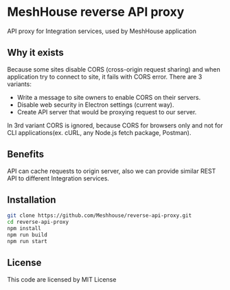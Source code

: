 # MeshHouse reverse API proxy
API proxy for Integration services, used by MeshHouse application

## Why it exists
Because some sites disable CORS (cross-origin request sharing) and when application try to connect to site, it fails with CORS error. There are 3 variants:

* Write a message to site owners to enable CORS on their servers.
* Disable web security in Electron settings (current way).
* Create API server that would be proxying request to our server.

In 3rd variant CORS is ignored, because CORS for browsers only and not for CLI applications(ex. cURL, any Node.js fetch package, Postman).

## Benefits
API can cache requests to origin server, also we can provide similar REST API to different Integration services.

## Installation
```bash
git clone https://github.com/Meshhouse/reverse-api-proxy.git
cd reverse-api-proxy
npm install
npm run build
npm run start
```

## License
This code are licensed by MIT License
